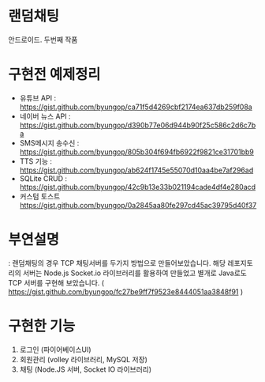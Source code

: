 # 랜덤채팅
안드로이드. 두번째 작품

# 구현전 예제정리
- 유튜브 API : https://gist.github.com/byungop/ca71f5d4269cbf2174ea637db259f08a
- 네이버 뉴스 API : https://gist.github.com/byungop/d390b77e06d944b90f25c586c2d6c7ba
- SMS메시지 송수신 : https://gist.github.com/byungop/805b304f694fb6922f9821ce31701bb9
- TTS 기능 : https://gist.github.com/byungop/ab624f1745e55070d10aa4be7af296ad
- SQLite CRUD : https://gist.github.com/byungop/42c9b13e33b021194cade4df4e280acd
- 커스텀 토스트 https://gist.github.com/byungop/0a2845aa80fe297cd45ac39795d40f37


# 부연설명
: 랜덤채팅의 경우 TCP 채팅서버를 두가지 방법으로 만들어보았습니다.
해당 레포지토리의 서버는 Node.js Socket.io 라이브러리를 활용하여 만들었고
별개로 Java로도 TCP 서버를 구현해 보았습니다. ( https://gist.github.com/byungop/fc27be9ff7f9523e8444051aa3848f91 )

# 구현한 기능
1. 로그인 (파이어베이스UI)
2. 회원관리 (volley 라이브러리, MySQL 저장)
3. 채팅 (Node.JS 서버, Socket IO 라이브러리)
